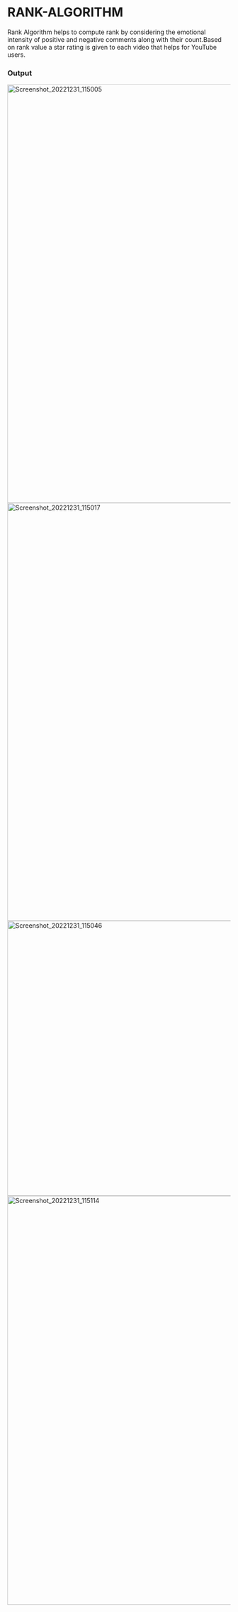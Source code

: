 # RANK-ALGORITHM
Rank Algorithm helps to compute rank by considering the emotional intensity of positive and negative comments along with their count.Based on rank value a star rating is given to each video that helps for YouTube users.

### Output
<img width="943" alt="Screenshot_20221231_115005" src="https://user-images.githubusercontent.com/85325733/210127333-7396296e-9fac-4cc8-ac8c-c2b8f2c2d092.png">

<img width="942" alt="Screenshot_20221231_115017" src="https://user-images.githubusercontent.com/85325733/210127337-96aabef8-51c5-4f0e-bdb3-0000191b1771.png">

<img width="620" alt="Screenshot_20221231_115046" src="https://user-images.githubusercontent.com/85325733/210127344-e42cd634-6a03-4457-a746-fa9f671d0ef3.png">

<img width="922" alt="Screenshot_20221231_115114" src="https://user-images.githubusercontent.com/85325733/210127349-44d2a3e3-c1dd-4f4d-a130-63935f144278.png">

